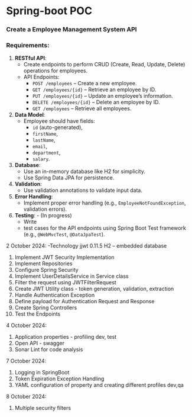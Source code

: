 # Spring-boot POC

### Create a Employee Management System API

### **Requirements**:

1. **RESTful API**:
    - Create endpoints to perform CRUD (Create, Read, Update, Delete) operations for employees.
    - API Endpoints:
        - `POST /employees` – Create a new employee.
        - `GET /employees/{id}` – Retrieve an employee by ID.
        - `PUT /employees/{id}` – Update an employee’s information.
        - `DELETE /employees/{id}` – Delete an employee by ID.
        - `GET /employees` – Retrieve all employees.
2. **Data Model**:
    - Employee should have fields:
        - `id` (auto-generated),
        - `firstName`,
        - `lastName`,
        - `email`,
        - `department`,
        - `salary`.
3. **Database**:
    - Use an in-memory database like H2 for simplicity.
    - Use Spring Data JPA for persistence.
4. **Validation**:
    - Use validation annotations to validate input data.
5. **Error Handling**:
    - Implement proper error handling (e.g., `EmployeeNotFoundException`, validation errors).
6. **Testing**: - (In progress)
    - Write
    - test cases for the API endpoints using Spring Boot Test framework (e.g., `@WebMvcTest`, `@DataJpaTest`).


2 October 2024:
-Technology 
	jjwt 0.11.5
	H2 – embedded database

1. Implement JWT Security Implementation
2. Implement Repositories
3. Configure Spring Security
4. Implement UserDetailsService in Service class
5. Filter the request using JWTFilterRequest
6. Create JWT Utility class - token generation, validation, extraction
7. Handle Authentication Exception 
8. Define payload for Authentication Request and Response
9. Create Spring Controllers
10. Test the Endpoints

4 October 2024:

1. Application properties - profiling dev, test
2. Open API - swagger 
3. Sonar Lint for code analysis

7 October 2024:

1. Logging in SpringBoot
2. Token Expiration Exception Handling
3. YAML configuration of property and creating different profiles dev,qa

8 October 2024:

1. Multiple security filters



